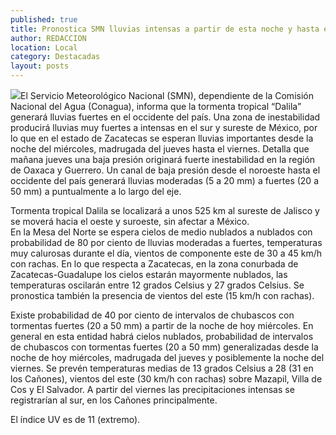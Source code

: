 ```yaml
---
published: true
title: Pronostica SMN lluvias intensas a partir de esta noche y hasta el viernes
author: REDACCION
location: Local
category: Destacadas
layout: posts
---
```


![](http://i.imgur.com/DfoDN0Nm.jpg)El Servicio Meteorológico Nacional (SMN), dependiente de la Comisión Nacional del Agua (Conagua), informa que la tormenta tropical “Dalila” generará lluvias fuertes en el occidente del país. Una zona de inestabilidad producirá lluvias muy fuertes a intensas en el sur y sureste de México, por lo que en el estado de Zacatecas se esperan lluvias importantes  desde la noche del miércoles, madrugada del jueves hasta el viernes.
Detalla que mañana jueves una baja presión originará fuerte inestabilidad en la región de Oaxaca y Guerrero.  Un canal de baja presión desde el noroeste hasta el occidente del país generará lluvias moderadas (5 a 20 mm) a fuertes (20 a 50 mm) a puntualmente a lo largo del eje. 

Tormenta tropical Dalila se localizará a unos 525 km al sureste de Jalisco y se moverá hacia el oeste y suroeste, sin afectar a México.  
En la Mesa del Norte se espera cielos de medio nublados a nublados con probabilidad de 80 por ciento de lluvias moderadas a fuertes,  temperaturas muy calurosas durante el día, vientos de componente este de 30 a 45 km/h con rachas.
En lo que respecta a Zacatecas,  en la  zona conurbada de Zacatecas-Guadalupe los cielos estarán mayormente nublados, las temperaturas  oscilarán entre 12 grados Celsius y 27 grados Celsius. Se pronostica también la presencia de vientos del este (15 km/h con rachas). 

Existe probabilidad de 40 por ciento de intervalos de chubascos con tormentas fuertes (20 a 50 mm) a partir de la noche de hoy miércoles. 
En general en esta entidad habrá cielos nublados, probabilidad de intervalos de chubascos con tormentas fuertes (20 a 50 mm) generalizadas desde la noche de hoy miércoles, madrugada del jueves y posiblemente la noche del  viernes. Se prevén temperaturas medias de 13 grados Celsius a 28 (31 en los Cañones), vientos del este (30 km/h con rachas) sobre Mazapil,  Villa de Cos y El Salvador. A partir del viernes las precipitaciones intensas se registrarían al sur, en los Cañones principalmente. 

El índice UV  es de 11 (extremo).
